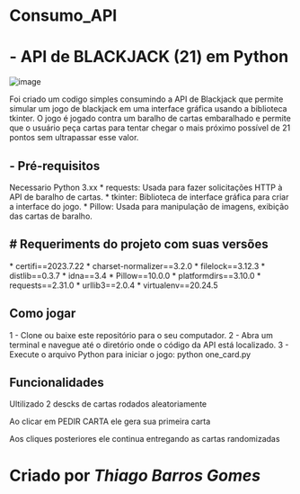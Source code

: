 # Consumo_API

<h1>- API de BLACKJACK (21) em Python</h1>

![image](https://github.com/tbgbarros/Consumo_API/assets/111811766/2d56623d-9ff6-465d-8ab8-7fac690d905e)

Foi criado um codigo simples consumindo a API de Blackjack que permite simular um jogo de blackjack em uma interface gráfica usando a biblioteca tkinter. O jogo é jogado contra um baralho de cartas embaralhado e permite que o usuário peça cartas para tentar chegar o mais próximo possível de 21 pontos sem ultrapassar esse valor.

<h2>- Pré-requisitos </h2>
  Necessario Python 3.xx
  * requests: Usada para fazer solicitações HTTP à API de baralho de cartas.
  * tkinter: Biblioteca de interface gráfica para criar a interface do jogo.
  * Pillow: Usada para manipulação de imagens, exibição das cartas de baralho.
 
  
<h2># Requeriments do projeto com suas versões</h2>
* certifi==2023.7.22
* charset-normalizer==3.2.0
* filelock==3.12.3
* distlib==0.3.7
* idna==3.4
* Pillow==10.0.0
* platformdirs==3.10.0
* requests==2.31.0
* urllib3==2.0.4
* virtualenv==20.24.5

<h2>Como jogar</h2>
1 - Clone ou baixe este repositório para o seu computador.
2 - Abra um terminal e navegue até o diretório onde o código da API está localizado.
3 - Execute o arquivo Python para iniciar o jogo: python one_card.py

<h2>Funcionalidades</h2>
<p>Ultilizado 2 descks de cartas rodados aleatoriamente</p>
<p>Ao clicar em PEDIR CARTA ele gera sua primeira carta</p>
<p>Aos cliques posteriores ele continua entregando as cartas randomizadas</p>

<h1>Criado por <i>Thiago Barros Gomes</i></h1>

